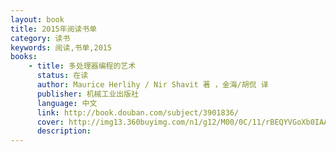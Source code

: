 ```yaml
---
layout: book
title: 2015年阅读书单
category: 读书
keywords: 阅读,书单,2015
books: 
    - title: 多处理器编程的艺术
      status: 在读
      author: Maurice Herlihy / Nir Shavit 著 ，金海/胡侃 译
      publisher: 机械工业出版社
      language: 中文
      link: http://book.douban.com/subject/3901836/
      cover: http://img13.360buyimg.com/n1/g12/M00/0C/11/rBEQYVGoXb0IAAAAAAMHP9dN5isAACctgFQ32UAAwdX657.jpg
      description: 
---
```

